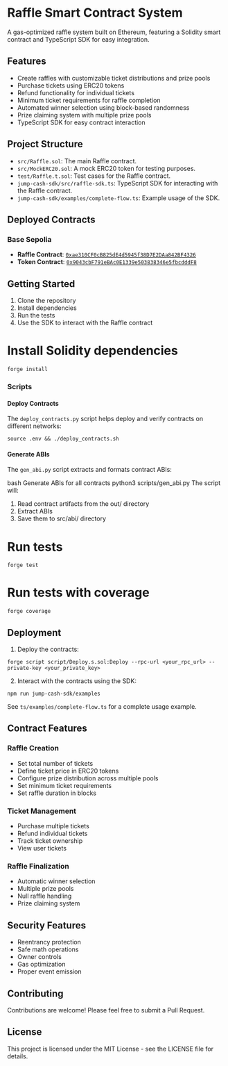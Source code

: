 # Raffle Smart Contract System

A gas-optimized raffle system built on Ethereum, featuring a Solidity smart contract and TypeScript SDK for easy integration.

## Features

- Create raffles with customizable ticket distributions and prize pools
- Purchase tickets using ERC20 tokens
- Refund functionality for individual tickets
- Minimum ticket requirements for raffle completion
- Automated winner selection using block-based randomness
- Prize claiming system with multiple prize pools
- TypeScript SDK for easy contract interaction

## Project Structure

- `src/Raffle.sol`: The main Raffle contract.
- `src/MockERC20.sol`: A mock ERC20 token for testing purposes.
- `test/Raffle.t.sol`: Test cases for the Raffle contract.
- `jump-cash-sdk/src/raffle-sdk.ts`: TypeScript SDK for interacting with the Raffle contract.
- `jump-cash-sdk/examples/complete-flow.ts`: Example usage of the SDK.

## Deployed Contracts

### Base Sepolia
- **Raffle Contract**: [`0xae310CF0cB825dE4d5945f38D7E2DAa842BF4326`](https://sepolia.basescan.org/address/0xae310CF0cB825dE4d5945f38D7E2DAa842BF4326)
- **Token Contract**: [`0x9043cbF791eBAc0E1339e503838346e5fbcdddF8`](https://sepolia.basescan.org/address/0x9043cbF791eBAc0E1339e503838346e5fbcdddF8)

## Getting Started

1. Clone the repository
2. Install dependencies
3. Run the tests
4. Use the SDK to interact with the Raffle contract 


# Install Solidity dependencies
```
forge install
```

### Scripts

#### Deploy Contracts
The `deploy_contracts.py` script helps deploy and verify contracts on different networks:

```
source .env && ./deploy_contracts.sh
```

#### Generate ABIs
The `gen_abi.py` script extracts and formats contract ABIs:

bash
Generate ABIs for all contracts
python3 scripts/gen_abi.py
The script will:
1. Read contract artifacts from the out/ directory
2. Extract ABIs
3. Save them to src/abi/ directory

# Run tests
```
forge test
``` 

# Run tests with coverage
```
forge coverage
```     


## Deployment

1. Deploy the contracts:
```
forge script script/Deploy.s.sol:Deploy --rpc-url <your_rpc_url> --private-key <your_private_key>
```

2. Interact with the contracts using the SDK:
```
npm run jump-cash-sdk/examples
```


See `ts/examples/complete-flow.ts` for a complete usage example.

## Contract Features

### Raffle Creation
- Set total number of tickets
- Define ticket price in ERC20 tokens
- Configure prize distribution across multiple pools
- Set minimum ticket requirements
- Set raffle duration in blocks

### Ticket Management
- Purchase multiple tickets
- Refund individual tickets
- Track ticket ownership
- View user tickets

### Raffle Finalization
- Automatic winner selection
- Multiple prize pools
- Null raffle handling
- Prize claiming system

## Security Features

- Reentrancy protection
- Safe math operations
- Owner controls
- Gas optimization
- Proper event emission

## Contributing

Contributions are welcome! Please feel free to submit a Pull Request.

## License

This project is licensed under the MIT License - see the LICENSE file for details.